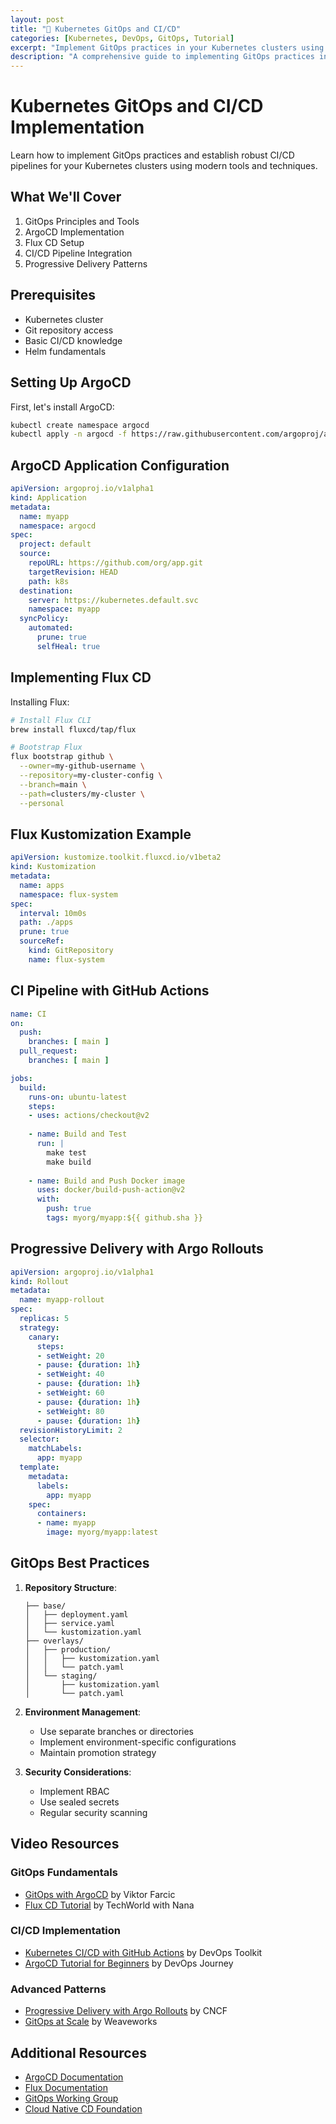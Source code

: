 ```yaml
---
layout: post
title: "🚀 Kubernetes GitOps and CI/CD"
categories: [Kubernetes, DevOps, GitOps, Tutorial]
excerpt: "Implement GitOps practices in your Kubernetes clusters using ArgoCD and Flux. Learn how to automate deployments, manage configurations, and implement continuous delivery patterns."
description: "A comprehensive guide to implementing GitOps practices in Kubernetes using ArgoCD and Flux CD. Learn about continuous delivery patterns, infrastructure as code, and automated deployment strategies. Perfect for teams looking to streamline their Kubernetes deployment workflows."
---
```


# Kubernetes GitOps and CI/CD Implementation

Learn how to implement GitOps practices and establish robust CI/CD pipelines for your Kubernetes clusters using modern tools and techniques.

## What We'll Cover

1. GitOps Principles and Tools
2. ArgoCD Implementation
3. Flux CD Setup
4. CI/CD Pipeline Integration
5. Progressive Delivery Patterns

## Prerequisites

- Kubernetes cluster
- Git repository access
- Basic CI/CD knowledge
- Helm fundamentals

## Setting Up ArgoCD

First, let's install ArgoCD:

```bash
kubectl create namespace argocd
kubectl apply -n argocd -f https://raw.githubusercontent.com/argoproj/argo-cd/stable/manifests/install.yaml
```

## ArgoCD Application Configuration

```yaml
apiVersion: argoproj.io/v1alpha1
kind: Application
metadata:
  name: myapp
  namespace: argocd
spec:
  project: default
  source:
    repoURL: https://github.com/org/app.git
    targetRevision: HEAD
    path: k8s
  destination:
    server: https://kubernetes.default.svc
    namespace: myapp
  syncPolicy:
    automated:
      prune: true
      selfHeal: true
```

## Implementing Flux CD

Installing Flux:

```bash
# Install Flux CLI
brew install fluxcd/tap/flux

# Bootstrap Flux
flux bootstrap github \
  --owner=my-github-username \
  --repository=my-cluster-config \
  --branch=main \
  --path=clusters/my-cluster \
  --personal
```

## Flux Kustomization Example

```yaml
apiVersion: kustomize.toolkit.fluxcd.io/v1beta2
kind: Kustomization
metadata:
  name: apps
  namespace: flux-system
spec:
  interval: 10m0s
  path: ./apps
  prune: true
  sourceRef:
    kind: GitRepository
    name: flux-system
```

## CI Pipeline with GitHub Actions

```yaml
name: CI
on:
  push:
    branches: [ main ]
  pull_request:
    branches: [ main ]

jobs:
  build:
    runs-on: ubuntu-latest
    steps:
    - uses: actions/checkout@v2
    
    - name: Build and Test
      run: |
        make test
        make build
        
    - name: Build and Push Docker image
      uses: docker/build-push-action@v2
      with:
        push: true
        tags: myorg/myapp:${{ github.sha }}
```

## Progressive Delivery with Argo Rollouts

```yaml
apiVersion: argoproj.io/v1alpha1
kind: Rollout
metadata:
  name: myapp-rollout
spec:
  replicas: 5
  strategy:
    canary:
      steps:
      - setWeight: 20
      - pause: {duration: 1h}
      - setWeight: 40
      - pause: {duration: 1h}
      - setWeight: 60
      - pause: {duration: 1h}
      - setWeight: 80
      - pause: {duration: 1h}
  revisionHistoryLimit: 2
  selector:
    matchLabels:
      app: myapp
  template:
    metadata:
      labels:
        app: myapp
    spec:
      containers:
      - name: myapp
        image: myorg/myapp:latest
```

## GitOps Best Practices

1. **Repository Structure**:
   ```
   ├── base/
   │   ├── deployment.yaml
   │   ├── service.yaml
   │   └── kustomization.yaml
   ├── overlays/
   │   ├── production/
   │   │   ├── kustomization.yaml
   │   │   └── patch.yaml
   │   └── staging/
   │       ├── kustomization.yaml
   │       └── patch.yaml
   ```

2. **Environment Management**:
   - Use separate branches or directories
   - Implement environment-specific configurations
   - Maintain promotion strategy

3. **Security Considerations**:
   - Implement RBAC
   - Use sealed secrets
   - Regular security scanning

## Video Resources

### GitOps Fundamentals
- [GitOps with ArgoCD](https://www.youtube.com/watch?v=MeU5_k9ssrs) by Viktor Farcic
- [Flux CD Tutorial](https://www.youtube.com/watch?v=R6OeIgb7lUI) by TechWorld with Nana

### CI/CD Implementation
- [Kubernetes CI/CD with GitHub Actions](https://www.youtube.com/watch?v=eB0nUzAI7M8) by DevOps Toolkit
- [ArgoCD Tutorial for Beginners](https://www.youtube.com/watch?v=MeU5_k9ssrs) by DevOps Journey

### Advanced Patterns
- [Progressive Delivery with Argo Rollouts](https://www.youtube.com/watch?v=hIL0E2gLkf8) by CNCF
- [GitOps at Scale](https://www.youtube.com/watch?v=y77HlN2Fa1w) by Weaveworks

## Additional Resources

- [ArgoCD Documentation](https://argo-cd.readthedocs.io/)
- [Flux Documentation](https://fluxcd.io/docs/)
- [GitOps Working Group](https://github.com/gitops-working-group/gitops-working-group)
- [Cloud Native CD Foundation](https://cd.foundation/)
